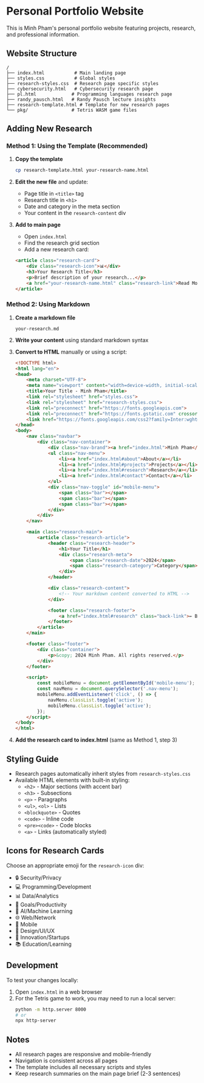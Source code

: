 # Personal Portfolio Website

This is Minh Pham's personal portfolio website featuring projects, research, and professional information.

## Website Structure

```
/
├── index.html           # Main landing page
├── styles.css           # Global styles
├── research-styles.css  # Research page specific styles
├── cybersecurity.html   # Cybersecurity research page
├── pl.html             # Programming languages research page
├── randy_pausch.html   # Randy Pausch lecture insights
├── research-template.html # Template for new research pages
└── pkg/                # Tetris WASM game files
```

## Adding New Research

### Method 1: Using the Template (Recommended)

1. **Copy the template**
   ```bash
   cp research-template.html your-research-name.html
   ```

2. **Edit the new file** and update:
   - Page title in `<title>` tag
   - Research title in `<h1>`
   - Date and category in the meta section
   - Your content in the `research-content` div

3. **Add to main page**
   - Open `index.html`
   - Find the research grid section
   - Add a new research card:
   ```html
   <article class="research-card">
       <div class="research-icon">📊</div>
       <h3>Your Research Title</h3>
       <p>Brief description of your research...</p>
       <a href="your-research-name.html" class="research-link">Read More →</a>
   </article>
   ```

### Method 2: Using Markdown

1. **Create a markdown file**
   ```
   your-research.md
   ```

2. **Write your content** using standard markdown syntax

3. **Convert to HTML** manually or using a script:
   ```html
   <!DOCTYPE html>
   <html lang="en">
   <head>
       <meta charset="UTF-8">
       <meta name="viewport" content="width=device-width, initial-scale=1.0">
       <title>Your Title - Minh Pham</title>
       <link rel="stylesheet" href="styles.css">
       <link rel="stylesheet" href="research-styles.css">
       <link rel="preconnect" href="https://fonts.googleapis.com">
       <link rel="preconnect" href="https://fonts.gstatic.com" crossorigin>
       <link href="https://fonts.googleapis.com/css2?family=Inter:wght@400;500;600;700&family=JetBrains+Mono:wght@400;500&display=swap" rel="stylesheet">
   </head>
   <body>
       <nav class="navbar">
           <div class="nav-container">
               <div class="nav-brand"><a href="index.html">Minh Pham</a></div>
               <ul class="nav-menu">
                   <li><a href="index.html#about">About</a></li>
                   <li><a href="index.html#projects">Projects</a></li>
                   <li><a href="index.html#research">Research</a></li>
                   <li><a href="index.html#contact">Contact</a></li>
               </ul>
               <div class="nav-toggle" id="mobile-menu">
                   <span class="bar"></span>
                   <span class="bar"></span>
                   <span class="bar"></span>
               </div>
           </div>
       </nav>

       <main class="research-main">
           <article class="research-article">
               <header class="research-header">
                   <h1>Your Title</h1>
                   <div class="research-meta">
                       <span class="research-date">2024</span>
                       <span class="research-category">Category</span>
                   </div>
               </header>

               <div class="research-content">
                   <!-- Your markdown content converted to HTML -->
               </div>

               <footer class="research-footer">
                   <a href="index.html#research" class="back-link">← Back to Research</a>
               </footer>
           </article>
       </main>

       <footer class="footer">
           <div class="container">
               <p>&copy; 2024 Minh Pham. All rights reserved.</p>
           </div>
       </footer>

       <script>
           const mobileMenu = document.getElementById('mobile-menu');
           const navMenu = document.querySelector('.nav-menu');
           mobileMenu.addEventListener('click', () => {
               navMenu.classList.toggle('active');
               mobileMenu.classList.toggle('active');
           });
       </script>
   </body>
   </html>
   ```

4. **Add the research card to index.html** (same as Method 1, step 3)

## Styling Guide

- Research pages automatically inherit styles from `research-styles.css`
- Available HTML elements with built-in styling:
  - `<h2>` - Major sections (with accent bar)
  - `<h3>` - Subsections
  - `<p>` - Paragraphs
  - `<ul>`, `<ol>` - Lists
  - `<blockquote>` - Quotes
  - `<code>` - Inline code
  - `<pre><code>` - Code blocks
  - `<a>` - Links (automatically styled)

## Icons for Research Cards

Choose an appropriate emoji for the `research-icon` div:
- 🔒 Security/Privacy
- 💻 Programming/Development
- 📊 Data/Analytics
- 🎯 Goals/Productivity
- 🧠 AI/Machine Learning
- 🌐 Web/Network
- 📱 Mobile
- 🎨 Design/UI/UX
- 🚀 Innovation/Startups
- 📚 Education/Learning

## Development

To test your changes locally:
1. Open `index.html` in a web browser
2. For the Tetris game to work, you may need to run a local server:
   ```bash
   python -m http.server 8000
   # or
   npx http-server
   ```

## Notes

- All research pages are responsive and mobile-friendly
- Navigation is consistent across all pages
- The template includes all necessary scripts and styles
- Keep research summaries on the main page brief (2-3 sentences)